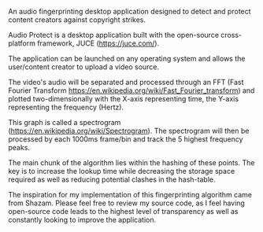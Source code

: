 An audio fingerprinting desktop application designed to detect and protect content creators against copyright strikes.

Audio Protect is a desktop application built with the open-source cross-platform framework, JUCE (https://juce.com/).

The application can be launched on any operating system and allows the user/content creator to upload a video source.

The video's audio will be separated and processed through an FFT (Fast Fourier Transform https://en.wikipedia.org/wiki/Fast_Fourier_transform) and plotted two-dimensionally with the X-axis representing time, the Y-axis representing the frequency (Hertz).

This graph is called a spectrogram (https://en.wikipedia.org/wiki/Spectrogram). The spectrogram will then be processed by each 1000ms frame/bin and track the 5 highest frequency peaks.

The main chunk of the algorithm lies within the hashing of these points. The key is to increase the lookup time while decreasing the storage space required as well as reducing potential clashes in the hash-table.

The inspiration for my implementation of this fingerprinting algorithm came from Shazam. Please feel free to review my source code, as I feel having open-source code leads to the highest level of transparency as well as constantly looking to improve the application.
